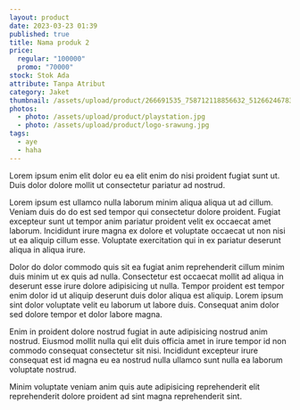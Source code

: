 ```yaml
---
layout: product
date: 2023-03-23 01:39
published: true
title: Nama produk 2
price:
  regular: "100000"
  promo: "70000"
stock: Stok Ada
attribute: Tanpa Atribut
category: Jaket
thumbnail: /assets/upload/product/266691535_758712118856632_5126624678327158095_n.jpg
photos:
  - photo: /assets/upload/product/playstation.jpg
  - photo: /assets/upload/product/logo-srawung.jpg
tags:
  - aye
  - haha
---
```

Lorem ipsum enim elit dolor eu ea elit enim do nisi proident fugiat sunt ut. Duis dolor dolore mollit ut consectetur pariatur ad nostrud.

Lorem ipsum est ullamco nulla laborum minim aliqua aliqua ut ad cillum. Veniam duis do do est sed tempor qui consectetur dolore proident. Fugiat excepteur sunt ut tempor anim pariatur proident velit ex occaecat amet laborum. Incididunt irure magna ex dolore et voluptate occaecat ut non nisi ut ea aliquip cillum esse. Voluptate exercitation qui in ex pariatur deserunt aliqua in aliqua irure.

Dolor do dolor commodo quis sit ea fugiat anim reprehenderit cillum minim duis minim ut ex quis ad nulla. Consectetur est occaecat mollit ad aliqua in deserunt esse irure dolore adipisicing ut nulla. Tempor proident est tempor enim dolor id ut aliquip deserunt duis dolor aliqua est aliquip. Lorem ipsum sint dolor voluptate velit eu laborum ut labore duis. Consequat anim dolor sed dolore tempor et dolor labore magna.

Enim in proident dolore nostrud fugiat in aute adipisicing nostrud anim nostrud. Eiusmod mollit nulla qui elit duis officia amet in irure tempor id non commodo consequat consectetur sit nisi. Incididunt excepteur irure consequat est id magna eu ea nostrud nulla ullamco sunt nulla ea laborum voluptate nostrud.

Minim voluptate veniam anim quis aute adipisicing reprehenderit elit reprehenderit dolore proident ad sint magna reprehenderit sint.